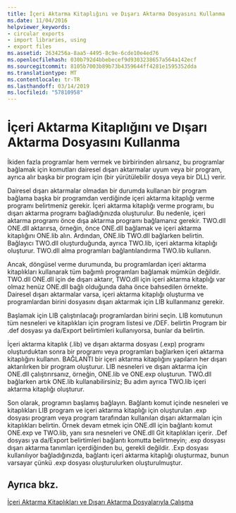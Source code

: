 ```yaml
---
title: İçeri Aktarma Kitaplığını ve Dışarı Aktarma Dosyasını Kullanma
ms.date: 11/04/2016
helpviewer_keywords:
- circular exports
- import libraries, using
- export files
ms.assetid: 2634256a-8aa5-4495-8c9e-6cde10e4ed76
ms.openlocfilehash: 030b792d4bbebecef9d9303238657a564a142ecf
ms.sourcegitcommit: 8105b7003b89b73b4359644ff4281e1595352dda
ms.translationtype: MT
ms.contentlocale: tr-TR
ms.lasthandoff: 03/14/2019
ms.locfileid: "57810958"
---
```

# <a name="using-an-import-library-and-export-file"></a>İçeri Aktarma Kitaplığını ve Dışarı Aktarma Dosyasını Kullanma

İkiden fazla programlar hem vermek ve birbirinden alırsanız, bu programlar bağlamak için komutları dairesel dışarı aktarmalar uyum veya bir program, ayrıca alır başka bir program için (bir yürütülebilir dosya veya bir DLL) verir.

Dairesel dışarı aktarmalar olmadan bir durumda kullanan bir program bağlama başka bir programdan verdiğinde içeri aktarma kitaplığı verme programı belirtmeniz gerekir. İçeri aktarma kitaplığı verme programı, bu dışarı aktarma programı bağladığınızda oluşturulur. Bu nedenle, içeri aktarma programı önce dışa aktarma programı bağlamanız gerekir. TWO.dll ONE.dll aktarırsa, örneğin, önce ONE.dll bağlamak ve içeri aktarma kitaplığını ONE.lib alın. Ardından, ONE.lib TWO.dll bağlarken belirtin. Bağlayıcı TWO.dll oluşturduğunda, ayrıca TWO.lib, içeri aktarma kitaplığı oluşturur. TWO.dll alma programları bağlantılandırma TWO.lib kullanın.

Ancak, döngüsel verme durumunda, bu programlardan içeri aktarma kitaplıkları kullanarak tüm bağımlı programları bağlamak mümkün değildir. TWO.dll ONE.dll için de dışarı aktarır, TWO.dll için içeri aktarma kitaplığı var olmaz henüz ONE.dll bağlı olduğunda daha önce bahsedilen örnekte. Dairesel dışarı aktarmalar varsa, içeri aktarma kitaplığı oluşturma ve programlardan birini dosyasını dışarı aktarmak için LIB kullanmanız gerekir.

Başlamak için LIB çalıştırılacağı programlardan birini seçin. LIB komutunun tüm nesneleri ve kitaplıkları için program listesi ve /DEF. belirtin Program bir .def dosyası ya da/Export belirtimleri kullanıyorsa, bunlar da belirtin.

İçeri aktarma kitaplık (.lib) ve dışarı aktarma dosyası (.exp) programı oluşturduktan sonra bir programı veya programları bağlarken içeri aktarma kitaplığını kullanın. BAĞLANTI bir içeri aktarma kitaplığını yapıların her dışarı aktarılırken bir program oluşturur. LIB nesneleri ve dışarı aktarma için ONE.dll çalıştırırsanız, örneğin, ONE.lib ve ONE.exp oluşturun. TWO.dll bağlarken artık ONE.lib kullanabilirsiniz; Bu adım ayrıca TWO.lib içeri aktarma kitaplığı oluşturur.

Son olarak, programın başlamış bağlayın. Bağlantı komut içinde nesneleri ve kitaplıkları LIB program ve içeri aktarma kitaplığı için oluşturulan .exp dosyası program veya program tarafından kullanılan dışarı aktarmaları için kitaplıkları belirtin. Örnek devam etmek için ONE.dll için bağlantı komut ONE.exp ve TWO.lib, yanı sıra nesneleri ve ONE.dll Git kitaplıkları içerir. .Def dosyası ya da/Export belirtimleri bağlantı komutta belirtmeyin; .exp dosyası dışarı aktarma tanımları içerdiğinden bu, gerekli değildir. .Exp dosyası kullanılıyor bağladığınızda, bağlantı içeri aktarma kitaplığı oluşturmaz, bunun varsayar çünkü .exp dosyası oluşturulurken oluşturulmuştur.

## <a name="see-also"></a>Ayrıca bkz.

[İçeri Aktarma Kitaplıkları ve Dışarı Aktarma Dosyalarıyla Çalışma](working-with-import-libraries-and-export-files.md)
